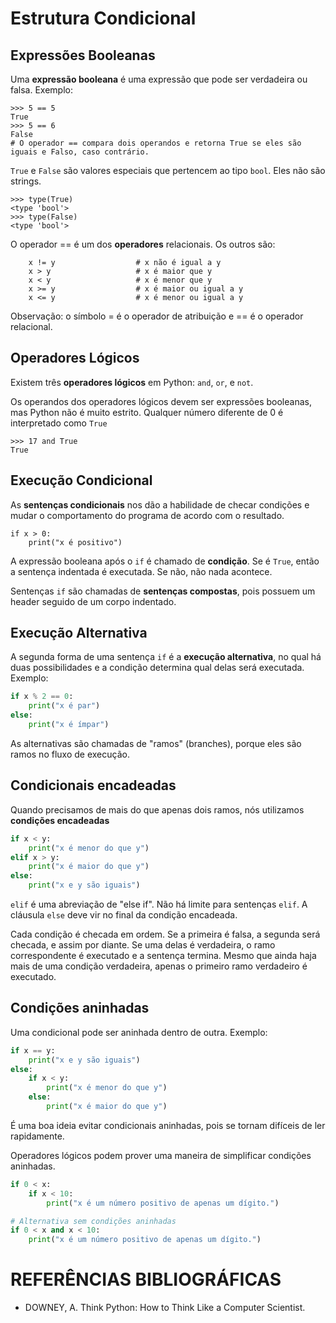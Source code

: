 # Estrutura Condicional

## Expressões Booleanas

Uma **expressão booleana** é uma expressão que pode ser verdadeira ou falsa. Exemplo:

```
>>> 5 == 5
True
>>> 5 == 6
False
# O operador == compara dois operandos e retorna True se eles são iguais e Falso, caso contrário.
```

`True` e `False` são valores especiais que pertencem ao tipo `bool`. Eles não são strings.

```
>>> type(True)
<type 'bool'>
>>> type(False)
<type 'bool'>
```

O operador == é um dos **operadores** relacionais. Os outros são:

```
	x != y					# x não é igual a y
	x > y					# x é maior que y
	x < y					# x é menor que y
	x >= y					# x é maior ou igual a y
	x <= y					# x é menor ou igual a y
``` 

Observação: o símbolo =  é o operador de atribuição e == é o operador relacional.

## Operadores Lógicos

Existem três **operadores lógicos** em Python: `and`, `or`, e `not`.

Os operandos dos operadores lógicos devem ser expressões booleanas, mas Python não é muito estrito. Qualquer número diferente de 0 é interpretado como `True`

```
>>> 17 and True
True
```

## Execução Condicional

As **sentenças condicionais** nos dão a habilidade de checar condições e mudar o comportamento do programa de acordo com o resultado.

```
if x > 0:
	print("x é positivo")
```

A expressão booleana após o `if` é chamado de **condição**. Se é `True`, então a sentença indentada é executada. Se não, não nada acontece.

Sentenças `if` são chamadas de **sentenças compostas**, pois possuem um header seguido de um corpo indentado.

## Execução Alternativa

A segunda forma de uma sentença `if` é a **execução alternativa**, no qual há duas possibilidades e a condição determina qual delas será executada. Exemplo:

```python
if x % 2 == 0:
	print("x é par")
else:
	print("x é ímpar")
```

As alternativas são chamadas de "ramos" (branches), porque eles são ramos no fluxo de execução.

## Condicionais encadeadas

Quando precisamos de mais do que apenas dois ramos, nós utilizamos **condições encadeadas**

```python
if x < y:
	print("x é menor do que y")
elif x > y:
	print("x é maior do que y")
else:
	print("x e y são iguais")
```

`elif` é uma abreviação de "else if". Não há limite para sentenças `elif`. A cláusula `else` deve vir no final da condição encadeada.

Cada condição é checada em ordem. Se a primeira é falsa, a segunda será checada, e assim por diante. Se uma delas é verdadeira, o ramo correspondente é executado e a sentença termina. Mesmo que ainda haja mais de uma condição verdadeira, apenas o primeiro ramo verdadeiro é executado.

## Condições aninhadas

Uma condicional pode ser aninhada dentro de outra. Exemplo:

```python
if x == y:
	print("x e y são iguais")
else:
	if x < y:
		print("x é menor do que y")
	else:
		print("x é maior do que y")
```

É uma boa ideia evitar condicionais aninhadas, pois se tornam difíceis de ler rapidamente.

Operadores lógicos podem prover uma maneira de simplificar condições aninhadas.
```python
if 0 < x:
	if x < 10:
		print("x é um número positivo de apenas um dígito.")

# Alternativa sem condições aninhadas
if 0 < x and x < 10:
	print("x é um número positivo de apenas um dígito.")
```

# REFERÊNCIAS BIBLIOGRÁFICAS
- DOWNEY, A. Think Python: How to Think Like a Computer Scientist.

